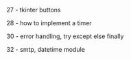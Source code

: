 

27 - tkinter buttons

28 - how to implement a timer

30 - error handling, try except else finally

32 - smtp, datetime module